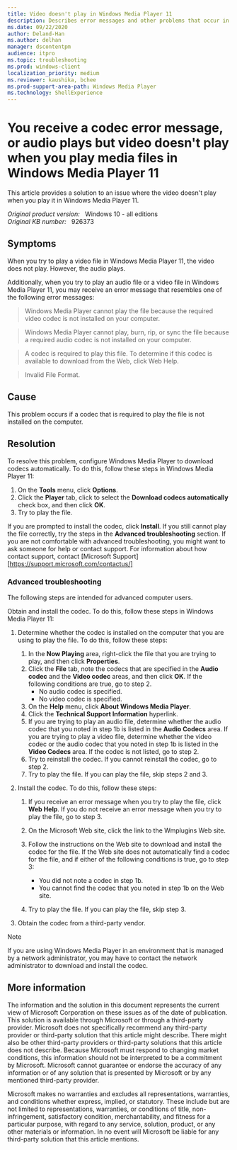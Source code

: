 ```yaml
---
title: Video doesn't play in Windows Media Player 11
description: Describes error messages and other problems that occur in Windows Media Player when you try to play an audio file or a video file. A resolution is provided.
ms.date: 09/22/2020
author: Deland-Han
ms.author: delhan
manager: dscontentpm
audience: itpro
ms.topic: troubleshooting
ms.prod: windows-client
localization_priority: medium
ms.reviewer: kaushika, bchee
ms.prod-support-area-path: Windows Media Player
ms.technology: ShellExperience
---
```

# You receive a codec error message, or audio plays but video doesn't play when you play media files in Windows Media Player 11

This article provides a solution to an issue where the video doesn't play when you play it in Windows Media Player 11.

_Original product version:_ &nbsp; Windows 10 - all editions  
_Original KB number:_ &nbsp; 926373

## Symptoms

When you try to play a video file in Windows Media Player 11, the video does not play. However, the audio plays.

Additionally, when you try to play an audio file or a video file in Windows Media Player 11, you may receive an error message that resembles one of the following error messages:

> Windows Media Player cannot play the file because the required video codec is not installed on your computer.

> Windows Media Player cannot play, burn, rip, or sync the file because a required audio codec is not installed on your computer.

> A codec is required to play this file. To determine if this codec is available to download from the Web, click Web Help.

> Invalid File Format.

## Cause

This problem occurs if a codec that is required to play the file is not installed on the computer.

## Resolution

To resolve this problem, configure Windows Media Player to download codecs automatically. To do this, follow these steps in Windows Media Player 11:

1. On the **Tools** menu, click **Options**.
2. Click the **Player** tab, click to select the **Download codecs automatically** check box, and then click **OK**.
3. Try to play the file.

If you are prompted to install the codec, click **Install**. If you still cannot play the file correctly, try the steps in the **Advanced troubleshooting** section. If you are not comfortable with advanced troubleshooting, you might want to ask someone for help or contact support. For information about how contact support, contact [Microsoft Support][https://support.microsoft.com/contactus/] 

### Advanced troubleshooting

The following steps are intended for advanced computer users.

Obtain and install the codec. To do this, follow these steps in Windows Media Player 11:

1. Determine whether the codec is installed on the computer that you are using to play the file. To do this, follow these steps:

    1. In the **Now Playing** area, right-click the file that you are trying to play, and then click **Properties**.
    2. Click the **File** tab, note the codecs that are specified in the **Audio codec** and the **Video codec** areas, and then click **OK**. If the following conditions are true, go to step 2.
        - No audio codec is specified.
        - No video codec is specified.
    3. On the **Help** menu, click **About Windows Media Player**.
    4. Click the **Technical Support Information** hyperlink.
    5. If you are trying to play an audio file, determine whether the audio codec that you noted in step 1b is listed in the **Audio Codecs** area. If you are trying to play a video file, determine whether the video codec or the audio codec that you noted in step 1b is listed in the **Video Codecs** area. If the codec is not listed, go to step 2.
    6. Try to reinstall the codec. If you cannot reinstall the codec, go to step 2.
    7. Try to play the file. If you can play the file, skip steps 2 and 3.

2. Install the codec. To do this, follow these steps:

    1. If you receive an error message when you try to play the file, click **Web Help**. If you do not receive an error message when you try to play the file, go to step 3.
    2. On the Microsoft Web site, click the link to the Wmplugins Web site.

    3. Follow the instructions on the Web site to download and install the codec for the file. If the Web site does not automatically find a codec for the file, and if either of the following conditions is true, go to step 3:
          - You did not note a codec in step 1b.
          - You cannot find the codec that you noted in step 1b on the Web site.
    4. Try to play the file. If you can play the file, skip step 3.

3. Obtain the codec from a third-party vendor.

> [!NOTE]
> If you are using Windows Media Player in an environment that is managed by a network administrator, you may have to contact the network administrator to download and install the codec.

## More information

The information and the solution in this document represents the current view of Microsoft Corporation on these issues as of the date of publication. This solution is available through Microsoft or through a third-party provider. Microsoft does not specifically recommend any third-party provider or third-party solution that this article might describe. There might also be other third-party providers or third-party solutions that this article does not describe. Because Microsoft must respond to changing market conditions, this information should not be interpreted to be a commitment by Microsoft. Microsoft cannot guarantee or endorse the accuracy of any information or of any solution that is presented by Microsoft or by any mentioned third-party provider.

Microsoft makes no warranties and excludes all representations, warranties, and conditions whether express, implied, or statutory. These include but are not limited to representations, warranties, or conditions of title, non-infringement, satisfactory condition, merchantability, and fitness for a particular purpose, with regard to any service, solution, product, or any other materials or information. In no event will Microsoft be liable for any third-party solution that this article mentions.
